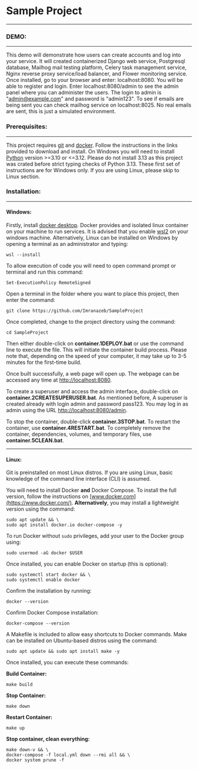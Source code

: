 # Sample Project

---

### DEMO:

---

This demo will demonstrate how users can create accounts and log into your service. It will created containerized Django web service, Postgresql database, Mailhog mail testing platform, Celery task management service, Nginx reverse proxy service/load balancer, and Flower monitoring service. Once installed, go to your browser and enter: localhost:8080. You will be able to register and login. Enter localhost:8080/admin to see the admin panel where you can administer the users. The login to admin is "admin@example.com" and password is "admin123". To see if emails are being sent you can check mailhog service on localhost:8025. No real emails are sent, this is just a simulated environment.

### Prerequisites:

---

This project requires [git](https://git-scm.com/downloads) and [docker](https://www.docker.com/). Follow the instructions in the links provided to download and install. On Windows you will need to install [Python](https://python.org) version >=3.10 or <=3.12. Please do not install 3.13 as this project was crated before strict typing checks of Python 3.13.   These first set of instructions are for Windows only. If you are using Linux, please skip to Linux section.

### Installation:

---

#### Windows:

Firstly, install [docker desktop](https://www.docker.com/). Docker provides and isolated linux container on your machine to run services. It is advised that you enable [wsl2](https://learn.microsoft.com/en-us/windows/wsl/) on your windows machine. Alternatively, Linux can be installed on Windows by opening a terminal as an administrator and typing:

    wsl --install

To allow execution of code you will need to open command prompt or terminal and run this command:

    Set-ExecutionPolicy RemoteSigned

Open a terminal in the folder where you want to place this project, then enter the command:

    git clone https://github.com/Imranazeb/SampleProject

Once completed, change to the project directory using the command:

    cd SampleProject

Then either double-click on **container.1DEPLOY.bat** or use the command line to execute the file. This will initiate the container build process. Please note that, depending on the speed of your computer, it may take up to 3-5 minutes for the first-time build.

Once built successfully, a web page will open up. The webpage can be accessed any time at [http://localhost:8080](http://localhost:8080).

To create a superuser and access the admin interface, double-click on **container.2CREATESUPERUSER.bat**. As mentioned before, A superuser is created already with login admin and password pass123. You may log in as admin using the URL [http://localhost:8080/admin](http://localhost:8080/admin).

To stop the container, double-click **container.3STOP.bat**. To restart the container, use **container.4RESTART.bat**. To completely remove the container, dependencies, volumes, and temporary files, use **container.5CLEAN.bat**.

---

#### Linux:

Git is preinstalled on most Linux distros. If you are using Linux, basic knowledge of the command line interface (CLI) is assumed.

You will need to install Docker **and** Docker Compose. To install the full version, follow the instructions on [www.docker.com](https://www.docker.com/). **Alternatively**, you may install a lightweight version using the command:

    sudo apt update && \
    sudo apt install docker.io docker-compose -y

To run Docker without `sudo` privileges, add your user to the Docker group using:

    sudo usermod -aG docker $USER

Once installed, you can enable Docker on startup (this is optional):

    sudo systemctl start docker && \
    sudo systemctl enable docker

Confirm the installation by running:

    docker --version

Confirm Docker Compose installation:

    docker-compose --version

A Makefile is included to allow easy shortcuts to Docker commands. Make can be installed on Ubuntu-based distros using the command:

    sudo apt update && sudo apt install make -y

Once installed, you can execute these commands:

**Build Container:**

    make build

**Stop Container:**

    make down

**Restart Container:**

    make up

**Stop container, clean everything:**

    make down-v && \
    docker-compose -f local.yml down --rmi all && \
    docker system prune -f
